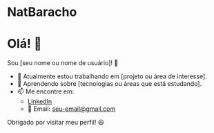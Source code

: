 # NatBaracho
# Olá! 👋

Sou [seu nome ou nome de usuário]! 🚀

- 🔭 Atualmente estou trabalhando em [projeto ou área de interesse].
- 🌱 Aprendendo sobre [tecnologias ou áreas que está estudando].
- 📫 Me encontre em:
  - [LinkedIn](https://www.linkedin.com/in/seu-usuario)
  - 📧 Email: seu-email@gmail.com

Obrigado por visitar meu perfil! 😃
